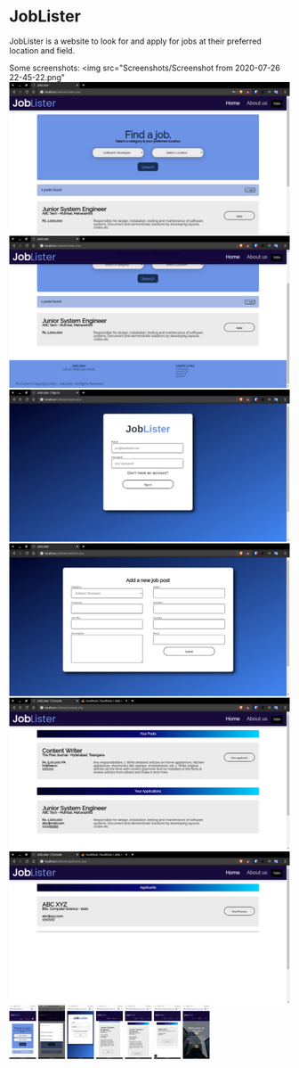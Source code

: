 # JobLister

JobLister is a website to look for and apply for jobs at their preferred location and field.

Some screenshots:
<img src="Screenshots/Screenshot from 2020-07-26 22-45-22.png"
<img src="Screenshots/Screenshot from 2020-07-26 22-45-31.png">
<img src="Screenshots/Screenshot from 2020-07-26 22-45-38.png">
<img src="Screenshots/Screenshot from 2020-07-26 22-43-52.png">
<img src="Screenshots/Screenshot from 2020-07-26 22-45-56.png">
<img src="Screenshots/Screenshot from 2020-07-26 22-56-34.png">
<img src="Screenshots/Screenshot from 2020-07-26 22-58-06.png">
<img src="Screenshots/Screenshot_20200726-225233338.jpg" width="48">
<img src="Screenshots/Screenshot_20200726-231726430.jpg" width="48">
<img src="Screenshots/Screenshot_20200726-225244018.jpg" width="48">
<img src="Screenshots/Screenshot_20200726-231719711.jpg" width="48">
<img src="Screenshots/Screenshot_20200726-231534657.jpg" width="48">
<img src="Screenshots/Screenshot_20200726-231700419.jpg" width="48">
<img src="Screenshots/Screenshot_20200726-231732420.jpg" width="48">
